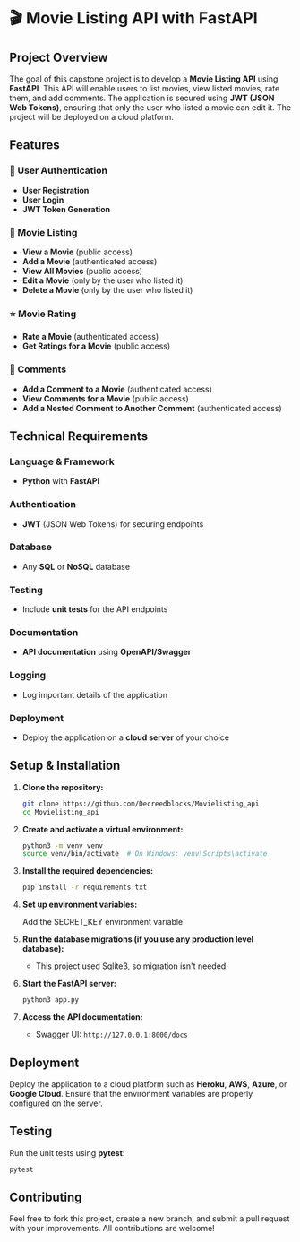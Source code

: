 # 🎬 Movie Listing API with FastAPI

## Project Overview

The goal of this capstone project is to develop a **Movie Listing API** using **FastAPI**. This API will enable users to list movies, view listed movies, rate them, and add comments. The application is secured using **JWT (JSON Web Tokens)**, ensuring that only the user who listed a movie can edit it. The project will be deployed on a cloud platform.

## Features

### 🔑 User Authentication
- **User Registration**
- **User Login**
- **JWT Token Generation**

### 🎥 Movie Listing
- **View a Movie** (public access)
- **Add a Movie** (authenticated access)
- **View All Movies** (public access)
- **Edit a Movie** (only by the user who listed it)
- **Delete a Movie** (only by the user who listed it)

### ⭐ Movie Rating
- **Rate a Movie** (authenticated access)
- **Get Ratings for a Movie** (public access)

### 💬 Comments
- **Add a Comment to a Movie** (authenticated access)
- **View Comments for a Movie** (public access)
- **Add a Nested Comment to Another Comment** (authenticated access)

## Technical Requirements

### Language & Framework
- **Python** with **FastAPI**

### Authentication
- **JWT** (JSON Web Tokens) for securing endpoints

### Database
- Any **SQL** or **NoSQL** database

### Testing
- Include **unit tests** for the API endpoints

### Documentation
- **API documentation** using **OpenAPI/Swagger**

### Logging
- Log important details of the application

### Deployment
- Deploy the application on a **cloud server** of your choice

## Setup & Installation

1. **Clone the repository:**

   ```bash
   git clone https://github.com/Decreedblocks/Movielisting_api
   cd Movielisting_api
   ```

2. **Create and activate a virtual environment:**

   ```bash
   python3 -m venv venv
   source venv/bin/activate  # On Windows: venv\Scripts\activate
   ```

3. **Install the required dependencies:**

   ```bash
   pip install -r requirements.txt
   ```

4. **Set up environment variables:**

   Add the SECRET_KEY environment variable 

5. **Run the database migrations (if you use any production level database):**
    - This project used Sqlite3, so migration isn't needed


6. **Start the FastAPI server:**

   ```bash
   python3 app.py
   ```

7. **Access the API documentation:**

   - Swagger UI: `http://127.0.0.1:8000/docs`

## Deployment

Deploy the application to a cloud platform such as **Heroku**, **AWS**, **Azure**, or **Google Cloud**. Ensure that the environment variables are properly configured on the server.

## Testing

Run the unit tests using **pytest**:

```bash
pytest
```

## Contributing

Feel free to fork this project, create a new branch, and submit a pull request with your improvements. All contributions are welcome!
